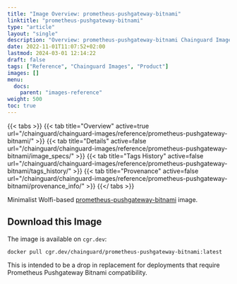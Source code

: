 ```yaml
---
title: "Image Overview: prometheus-pushgateway-bitnami"
linktitle: "prometheus-pushgateway-bitnami"
type: "article"
layout: "single"
description: "Overview: prometheus-pushgateway-bitnami Chainguard Image"
date: 2022-11-01T11:07:52+02:00
lastmod: 2024-03-01 12:14:22
draft: false
tags: ["Reference", "Chainguard Images", "Product"]
images: []
menu: 
  docs: 
    parent: "images-reference"
weight: 500
toc: true
---
```


{{< tabs >}}
{{< tab title="Overview" active=true url="/chainguard/chainguard-images/reference/prometheus-pushgateway-bitnami/" >}}
{{< tab title="Details" active=false url="/chainguard/chainguard-images/reference/prometheus-pushgateway-bitnami/image_specs/" >}}
{{< tab title="Tags History" active=false url="/chainguard/chainguard-images/reference/prometheus-pushgateway-bitnami/tags_history/" >}}
{{< tab title="Provenance" active=false url="/chainguard/chainguard-images/reference/prometheus-pushgateway-bitnami/provenance_info/" >}}
{{</ tabs >}}



<!--overview:start-->
Minimalist Wolfi-based [prometheus-pushgateway-bitnami](https://github.com/prometheus/pushgateway) image.
<!--overview:end-->

<!--getting:start-->
## Download this Image
The image is available on `cgr.dev`:

```
docker pull cgr.dev/chainguard/prometheus-pushgateway-bitnami:latest
```
<!--getting:end-->

<!--body:start-->
 This is intended to be a drop in replacement for deployments that require Prometheus Pushgateway Bitnami compatibility.
<!--body:end-->


